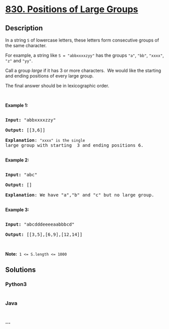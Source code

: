 # [830. Positions of Large Groups](https://leetcode.com/problems/positions-of-large-groups)

## Description
<p>In a string&nbsp;<code>S</code>&nbsp;of lowercase letters, these letters form consecutive groups of the same character.</p>



<p>For example, a string like <code>S = &quot;abbxxxxzyy&quot;</code> has the groups <code>&quot;a&quot;</code>, <code>&quot;bb&quot;</code>, <code>&quot;xxxx&quot;</code>, <code>&quot;z&quot;</code> and&nbsp;<code>&quot;yy&quot;</code>.</p>



<p>Call a group <em>large</em> if it has 3 or more characters.&nbsp; We would like the starting and ending positions of every large group.</p>



<p>The final answer should be in lexicographic order.</p>



<p>&nbsp;</p>



<p><strong>Example 1:</strong></p>



<pre>

<strong>Input: </strong>&quot;abbxxxxzzy&quot;

<strong>Output: </strong>[[3,6]]

<strong>Explanation</strong>: <code>&quot;xxxx&quot; is the single </code>large group with starting  3 and ending positions 6.

</pre>



<p><strong>Example 2:</strong></p>



<pre>

<strong>Input: </strong>&quot;abc&quot;

<strong>Output: </strong>[]

<strong>Explanation</strong>: We have &quot;a&quot;,&quot;b&quot; and &quot;c&quot; but no large group.

</pre>



<p><strong>Example 3:</strong></p>



<pre>

<strong>Input: </strong>&quot;abcdddeeeeaabbbcd&quot;

<strong>Output: </strong>[[3,5],[6,9],[12,14]]</pre>



<p>&nbsp;</p>



<p><strong>Note:&nbsp;</strong>&nbsp;<code>1 &lt;= S.length &lt;= 1000</code></p>




## Solutions


<!-- tabs:start -->

### **Python3**

```python

```

### **Java**

```java

```

### **...**
```

```

<!-- tabs:end -->